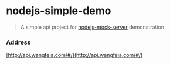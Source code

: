 # nodejs-simple-demo

> A simple api project for [nodejs-mock-server](https://github.com/Peter-WF/nodejs-mock-server) demonstration

### Address

[http://api.wangfeia.com/#/](http://api.wangfeia.com/#/)